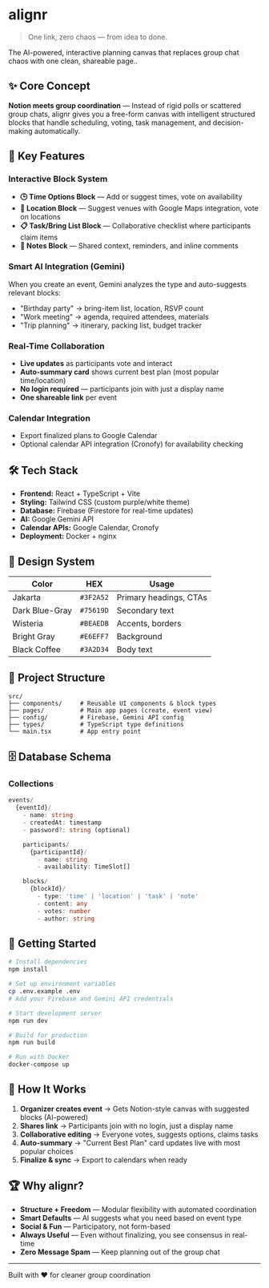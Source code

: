 # alignr

> One link, zero chaos — from idea to done.

The AI-powered, interactive planning canvas that replaces group chat chaos with one clean, shareable page..

## ✨ Core Concept

**Notion meets group coordination** — Instead of rigid polls or scattered group chats, alignr gives you a free-form canvas with intelligent structured blocks that handle scheduling, voting, task management, and decision-making automatically.

## 🎯 Key Features

### Interactive Block System
- **🕒 Time Options Block** — Add or suggest times, vote on availability
- **📍 Location Block** — Suggest venues with Google Maps integration, vote on locations
- **📋 Task/Bring List Block** — Collaborative checklist where participants claim items
- **📝 Notes Block** — Shared context, reminders, and inline comments

### Smart AI Integration (Gemini)
When you create an event, Gemini analyzes the type and auto-suggests relevant blocks:
- "Birthday party" → bring-item list, location, RSVP count
- "Work meeting" → agenda, required attendees, materials
- "Trip planning" → itinerary, packing list, budget tracker

### Real-Time Collaboration
- **Live updates** as participants vote and interact
- **Auto-summary card** shows current best plan (most popular time/location)
- **No login required** — participants join with just a display name
- **One shareable link** per event

### Calendar Integration
- Export finalized plans to Google Calendar
- Optional calendar API integration (Cronofy) for availability checking

## 🛠 Tech Stack

- **Frontend:** React + TypeScript + Vite
- **Styling:** Tailwind CSS (custom purple/white theme)
- **Database:** Firebase (Firestore for real-time updates)
- **AI:** Google Gemini API
- **Calendar APIs:** Google Calendar, Cronofy
- **Deployment:** Docker + nginx

## 🎨 Design System

| Color | HEX | Usage |
|-------|-----|-------|
| Jakarta | `#3F2A52` | Primary headings, CTAs |
| Dark Blue-Gray | `#75619D` | Secondary text |
| Wisteria | `#BEAEDB` | Accents, borders |
| Bright Gray | `#E6EFF7` | Background |
| Black Coffee | `#3A2D34` | Body text |

## 📁 Project Structure

```
src/
├── components/     # Reusable UI components & block types
├── pages/          # Main app pages (create, event view)
├── config/         # Firebase, Gemini API config
├── types/          # TypeScript type definitions
└── main.tsx        # App entry point
```

## 🗄 Database Schema

### Collections

```typescript
events/
  {eventId}/
    - name: string
    - createdAt: timestamp
    - password?: string (optional)

    participants/
      {participantId}/
        - name: string
        - availability: TimeSlot[]

    blocks/
      {blockId}/
        - type: 'time' | 'location' | 'task' | 'note'
        - content: any
        - votes: number
        - author: string
```

## 🚀 Getting Started

```bash
# Install dependencies
npm install

# Set up environment variables
cp .env.example .env
# Add your Firebase and Gemini API credentials

# Start development server
npm run dev

# Build for production
npm run build

# Run with Docker
docker-compose up
```

## 🎯 How It Works

1. **Organizer creates event** → Gets Notion-style canvas with suggested blocks (AI-powered)
2. **Shares link** → Participants join with no login, just a display name
3. **Collaborative editing** → Everyone votes, suggests options, claims tasks
4. **Auto-summary** → "Current Best Plan" card updates live with most popular choices
5. **Finalize & sync** → Export to calendars when ready

## 🏆 Why alignr?

- **Structure + Freedom** — Modular flexibility with automated coordination
- **Smart Defaults** — AI suggests what you need based on event type
- **Social & Fun** — Participatory, not form-based
- **Always Useful** — Even without finalizing, you see consensus in real-time
- **Zero Message Spam** — Keep planning out of the group chat

---

Built with ❤️ for cleaner group coordination
